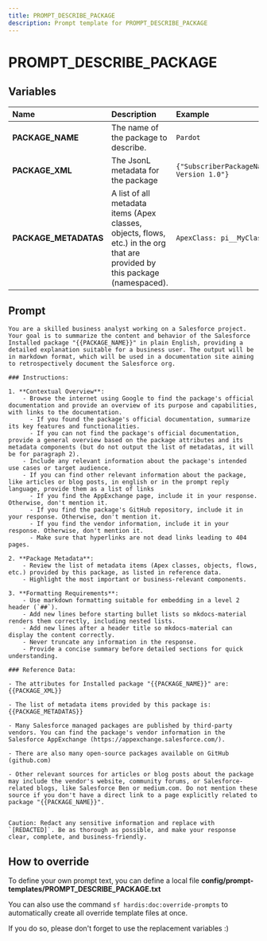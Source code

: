 ```yaml
---
title: PROMPT_DESCRIBE_PACKAGE
description: Prompt template for PROMPT_DESCRIBE_PACKAGE
---
```


# PROMPT_DESCRIBE_PACKAGE

## Variables
| Name | Description | Example |
| :------|:-------------|:---------|
| **PACKAGE_NAME** | The name of the package to describe. | `Pardot` |
| **PACKAGE_XML** | The JsonL metadata for the package | `{"SubscriberPackageName":"Pardot","SubscriberPackageNamespace":"pi","SubscriberPackageVersionNumber":"1.0.0","SubscriberPackageVersionId":"04t1t0000000abcAAA","SubscriberPackageVersionName":"Pardot Version 1.0"}` |
| **PACKAGE_METADATAS** | A list of all metadata items (Apex classes, objects, flows, etc.) in the org that are provided by this package (namespaced). | `ApexClass: pi__MyClass, CustomObject: pi__MyObject, Flow: pi__MyFlow` |

## Prompt

```
You are a skilled business analyst working on a Salesforce project. Your goal is to summarize the content and behavior of the Salesforce Installed package "{{PACKAGE_NAME}}" in plain English, providing a detailed explanation suitable for a business user. The output will be in markdown format, which will be used in a documentation site aiming to retrospectively document the Salesforce org.

### Instructions:

1. **Contextual Overview**:
    - Browse the internet using Google to find the package's official documentation and provide an overview of its purpose and capabilities, with links to the documentation.
      - If you found the package's official documentation, summarize its key features and functionalities.
      - If you can not find the package's official documentation, provide a general overview based on the package attributes and its metadata components (but do not output the list of metadatas, it will be for paragraph 2).
    - Include any relevant information about the package's intended use cases or target audience.
    - If you can find other relevant information about the package, like articles or blog posts, in english or in the prompt reply language, provide them as a list of links
      - If you find the AppExchange page, include it in your response. Otherwise, don't mention it.
      - If you find the package's GitHub repository, include it in your response. Otherwise, don't mention it.
      - If you find the vendor information, include it in your response. Otherwise, don't mention it.
      - Make sure that hyperlinks are not dead links leading to 404 pages.

2. **Package Metadata**:
    - Review the list of metadata items (Apex classes, objects, flows, etc.) provided by this package, as listed in reference data.
    - Highlight the most important or business-relevant components.

3. **Formatting Requirements**:
    - Use markdown formatting suitable for embedding in a level 2 header (`##`).
    - Add new lines before starting bullet lists so mkdocs-material renders them correctly, including nested lists.
    - Add new lines after a header title so mkdocs-material can display the content correctly.
    - Never truncate any information in the response.
    - Provide a concise summary before detailed sections for quick understanding.

### Reference Data:

- The attributes for Installed package "{{PACKAGE_NAME}}" are:
{{PACKAGE_XML}}

- The list of metadata items provided by this package is:
{{PACKAGE_METADATAS}}

- Many Salesforce managed packages are published by third-party vendors. You can find the package's vendor information in the Salesforce AppExchange (https://appexchange.salesforce.com/).

- There are also many open-source packages available on GitHub (github.com)

- Other relevant sources for articles or blog posts about the package may include the vendor's website, community forums, or Salesforce-related blogs, like Salesforce Ben or medium.com. Do not mention these source if you don't have a direct link to a page explicitly related to package "{{PACKAGE_NAME}}".


Caution: Redact any sensitive information and replace with `[REDACTED]`. Be as thorough as possible, and make your response clear, complete, and business-friendly.

```

## How to override

To define your own prompt text, you can define a local file **config/prompt-templates/PROMPT_DESCRIBE_PACKAGE.txt**

You can also use the command `sf hardis:doc:override-prompts` to automatically create all override template files at once.

If you do so, please don't forget to use the replacement variables :)
